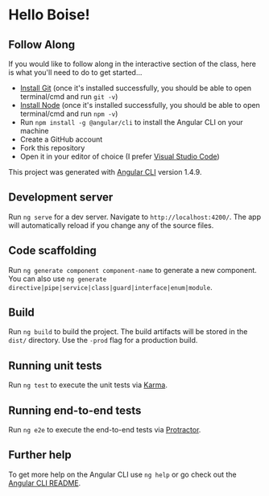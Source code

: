 # Hello Boise!

## Follow Along
If you would like to follow along in the interactive section of the class, here is what you'll need to do to get started...

- [Install Git](https://git-scm.com/) (once it's installed successfully, you should be able to open terminal/cmd and run `git -v`)
- [Install Node](https://nodejs.org/en/) (once it's installed successfully, you should be able to open terminal/cmd and run `npm -v`)
- Run `npm install -g @angular/cli` to install the Angular CLI on your machine
- Create a GitHub account
- Fork this repository
- Open it in your editor of choice (I prefer [Visual Studio Code](https://code.visualstudio.com/))

This project was generated with [Angular CLI](https://github.com/angular/angular-cli) version 1.4.9.

## Development server

Run `ng serve` for a dev server. Navigate to `http://localhost:4200/`. The app will automatically reload if you change any of the source files.

## Code scaffolding

Run `ng generate component component-name` to generate a new component. You can also use `ng generate directive|pipe|service|class|guard|interface|enum|module`.

## Build

Run `ng build` to build the project. The build artifacts will be stored in the `dist/` directory. Use the `-prod` flag for a production build.

## Running unit tests

Run `ng test` to execute the unit tests via [Karma](https://karma-runner.github.io).

## Running end-to-end tests

Run `ng e2e` to execute the end-to-end tests via [Protractor](http://www.protractortest.org/).

## Further help

To get more help on the Angular CLI use `ng help` or go check out the [Angular CLI README](https://github.com/angular/angular-cli/blob/master/README.md).
